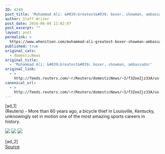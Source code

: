 ```yaml
---
ID: 4249
post_title: 'Muhammad Ali: &#039;Greatest&#039; boxer, showman, ambassador'
author: Staff Writer
post_date: 2016-06-04 11:02:07
post_excerpt: ""
layout: post
permalink: >
  https://www.whenitson.com/muhammad-ali-greatest-boxer-showman-ambassador/
published: true
original_cats:
  - domesticNews
original_title:
  - 'Muhammad Ali: &#039;Greatest&#039; boxer, showman, ambassador'
original_link:
  - >
    http://feeds.reuters.com/~r/Reuters/domesticNews/~3/f3ZoeZjz33A/us-people-ali-life-idUSKCN0YQ075
canonical_url:
  - >
    http://feeds.reuters.com/~r/Reuters/domesticNews/~3/f3ZoeZjz33A/us-people-ali-life-idUSKCN0YQ075
---
```

 [ad_1]
<br>(Reuters) - More than 60 years ago, a bicycle thief in Louisville, Kentucky, unknowingly set in motion one of the most amazing sports careers in history.<div class="feedflare">
<a href="http://feeds.reuters.com/~ff/Reuters/domesticNews?a=f3ZoeZjz33A:LZlbF9gWy-s:yIl2AUoC8zA"><img src="http://www.whenitson.com/wp-content/uploads/2016/01/domesticNews" border="0"></img></a> <a href="http://feeds.reuters.com/~ff/Reuters/domesticNews?a=f3ZoeZjz33A:LZlbF9gWy-s:V_sGLiPBpWU"><img src="http://www.whenitson.com/wp-content/uploads/2016/06/Muhammad-Ali-039Greatest039-boxer-showman-ambassador" border="0"></img></a> <a href="http://feeds.reuters.com/~ff/Reuters/domesticNews?a=f3ZoeZjz33A:LZlbF9gWy-s:F7zBnMyn0Lo"><img src="http://www.whenitson.com/wp-content/uploads/2016/06/1465038127_438_Muhammad-Ali-039Greatest039-boxer-showman-ambassador" border="0"></img></a>
</div><img src="http://www.whenitson.com/wp-content/uploads/2016/06/1465038127_596_Muhammad-Ali-039Greatest039-boxer-showman-ambassador" height="1" width="1" alt="" />
<br>[ad_2]
<br><a href="http://feeds.reuters.com/~r/Reuters/domesticNews/~3/f3ZoeZjz33A/us-people-ali-life-idUSKCN0YQ075">Source </a>